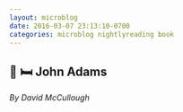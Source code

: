 ```yaml
---
layout: microblog
date: 2016-03-07 23:13:10-0700
categories: microblog nightlyreading book
---
```

## 📖 🛏 John Adams
*By David McCullough*